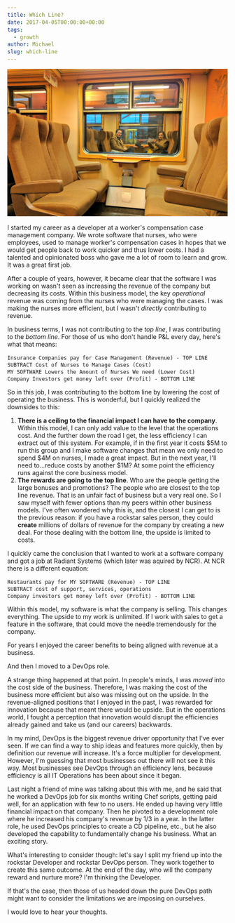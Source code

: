 ```yaml
---
title: Which Line?
date: 2017-04-05T00:00:00+00:00
tags:
  - growth
author: Michael
slug: which-line
---
```

<div class="full-width">
  <img src="/images/feature-which-line.jpg" alt="Which Line" />
</div>

I started my career as a developer at a worker's compensation case management company. We wrote software that nurses, who were employees, used to manage worker's compensation cases in hopes that we would get people back to work quicker and thus lower costs. I had a talented and opinionated boss who gave me a lot of room to learn and grow. It was a great first job.

After a couple of years, however, it became clear that the software I was working on wasn't seen as increasing the revenue of the company but decreasing its costs. Within this business model, the key _operational_ revenue was coming from the nurses who were managing the cases. I was making the nurses more efficient, but I wasn't _directly_ contributing to revenue.

In business terms, I was not contributing to the _top line_, I was contributing to the _bottom line_. For those of us who don't handle P&L every day, here's what that means:

```
Insurance Companies pay for Case Management (Revenue) - TOP LINE
SUBTRACT Cost of Nurses to Manage Cases (Cost)
MY SOFTWARE Lowers the Amount of Nurses We need (Lower Cost)
Company Investors get money left over (Profit) - BOTTOM LINE
```

So in this job, I was contributing to the bottom line by lowering the cost of operating the business. This is wonderful, but I quickly realized the downsides to this:

1. **There is a ceiling to the financial impact I can have to the company**. Within this model, I can only add value to the level that the operations cost. And the further down the road I get, the less efficiency I can extract out of this system. For example, if in the first year it costs $5M to run this group and I make software changes that mean we only need to spend $4M on nurses, I made a great impact. But in the next year, I'll need to...reduce costs by another $1M? At some point the efficiency runs against the core business model.
2. **The rewards are going to the top line**. Who are the people getting the large bonuses and promotions? The people who are closest to the top line revenue. That is an unfair fact of business but a very real one. So I saw myself with fewer options than my peers within other business models. I've often wondered why this is, and the closest I can get to is the previous reason: if you have a rockstar sales person, they could **create** millions of dollars of revenue for the company by creating a new deal. For those dealing with the bottom line, the upside is limited to costs.

I quickly came the conclusion that I wanted to work at a software company and got a job at Radiant Systems (which later was aquired by NCR). At NCR there is a different equation:

```
Restaurants pay for MY SOFTWARE (Revenue) - TOP LINE
SUBTRACT cost of support, services, operations
Company investors get money left over (Profit) - BOTTOM LINE
```

Within this model, my software is what the company is selling. This changes everything. The upside to my work is unlimited. If I work with sales to get a feature in the software, that could move the needle tremendously for the company.

For years I enjoyed the career benefits to being aligned with revenue at a business.

And then I moved to a DevOps role.

A strange thing happened at that point. In people's minds, I was _moved_ into the cost side of the business. Therefore, I was making the cost of the business more efficient but also was missing out on the upside. In the revenue-aligned positions that I enjoyed in the past, I was rewarded for innovation because that meant there would be upside. But in the operations world, I fought a perception that innovation would disrupt the efficiencies already gained and take us (and our careers) backwards.

In my mind, DevOps is the biggest revenue driver opportunity that I've ever seen. If we can find a way to ship ideas and features more quickly, then by definition our revenue will increase. It's a force multiplier for development. However, I'm guessing that most businesses out there will not see it this way. Most businesses see DevOps through an efficiency lens, because efficiency is all IT Operations has been about since it began.

Last night a friend of mine was talking about this with me, and he said that he worked a DevOps job for six months writing Chef scripts, getting paid well, for an application with few to no users. He ended up having very little financial impact on that company. Then he pivoted to a development role where he increased his company's revenue by 1/3 in a year. In the latter role, he used DevOps principles to create a CD pipeline, etc., but he also developed the capability to fundamentally change his business. What an exciting story.

What's interesting to consider though: let's say I split my friend up into the rockstar Developer and rockstar DevOps person. They work together to create this same outcome. At the end of the day, who will the company reward and nurture more? I'm thinking the Developer.

If that's the case, then those of us headed down the pure DevOps path might want to consider the limitations we are imposing on ourselves.

I would love to hear your thoughts.